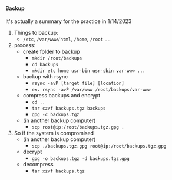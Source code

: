 #### Backup

It's actually a summary for the practice in 1/14/2023

1. Things to backup: 
    - `/etc`, `/var/www/html`, `/home`, `/root` ....
2. process: 
    - create folder to backup 
        - `mkdir /root/backups`
        - `cd backups`
        - `mkdir etc home usr-bin usr-sbin var-www ...`
    - backup with rsync 
        - `rsync -avP [target file] [location]`
        - `ex. rsync -avP /var/www /root/backups/var-www`
    - compress backups and encrypt 
        - `cd ..`
        - `tar czvf backups.tgz backups`
        - `gpg -c backups.tgz`
    - (in another backup computer) 
        - `scp root@ip:/root/backups.tgz.gpg . `
3. So if the system is compromised 
    - (in another backup computer) 
        - `scp ./backups.tgz.gpg root@ip:/root/backups.tgz.gpg`
    - decrypt 
        - `gpg -o backups.tgz -d backups.tgz.gpg`
    - decompress 
        - `tar xzvf backups.tgz`
